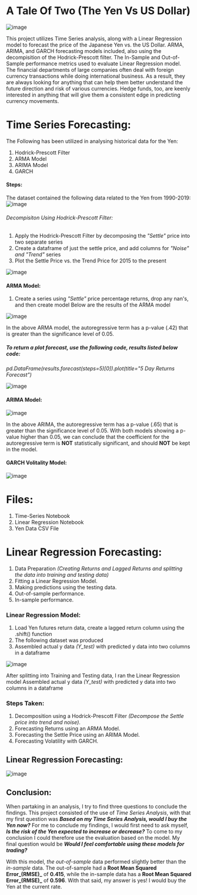# A Tale Of Two (The Yen Vs US Dollar)
![image](https://user-images.githubusercontent.com/80294571/130246876-09f679b8-c0e9-41d1-9c36-1e3a9a48e909.png)


This project utilizes Time Series analysis, along with a Linear Regression model to forecast the price of the Japanese Yen vs. the US Dollar. ARMA, ARIMA, and GARCH forecasting models included, also using the decompisition of the Hodrick-Prescott filter. The In-Sample and Out-of-Sample performance metrics used to evaluate Linear Regression model.
The financial departments of large companies often deal with foreign currency transactions while doing international business. As a result, they are always looking for anything that can help them better understand the future direction and risk of various currencies. Hedge funds, too, are keenly interested in anything that will give them a consistent edge in predicting currency movements. 

# Time Series Forecasting:
The Following has been utilized in analysing historical data for the Yen:
1) Hodrick-Prescott Filter
2) ARMA Model
3) ARIMA Model
4) GARCH

#### Steps:
The dataset contained the following data related to the Yen from 1990-2019:
![image](https://user-images.githubusercontent.com/80294571/130248857-42af45c3-c0ef-4bff-977e-0caa85346664.png)

###### Decompisiton Using Hodrick-Prescott Filter:
1.  Apply the Hodrick-Prescott Filter by decomposing the *"Settle"* price into two separate series
2.  Create a dataframe of just the settle price, and add columns for *"Noise" and "Trend"* series
3.  Plot the Settle Price vs. the Trend Price for 2015 to the present

![image](https://user-images.githubusercontent.com/80294571/130249721-4f17bea1-1c8d-432d-af9a-b2cafb4c01bf.png)

#### ARMA Model:
1. Create a series using *"Settle"* price percentage returns, drop any nan's, and then create model
Below are the results of the ARMA model

![image](https://user-images.githubusercontent.com/80294571/130251115-912de563-cb65-480b-92dc-80a5c38cd241.png)

In the above ARMA model, the autoregressive term has a p-value (.42) that is greater than the significance level of 0.05. 

##### To return a plot forecast, use the following code, results listed below code:

*pd.DataFrame(results.forecast(steps=5)[0]).plot(title="5 Day Returns Forecast")*

![image](https://user-images.githubusercontent.com/80294571/130251669-30c21335-8ab6-45e7-9e8b-f07c524985f6.png)

#### ARIMA Model:

![image](https://user-images.githubusercontent.com/80294571/130252489-68bf2489-8248-47e4-8a18-63fb7fbd9141.png)

In the above ARIMA, the autoregressive term has a p-value (.65) that is greater than the significance level of 0.05. With both models showing a p-value higher than 0.05, we can conclude that the coefficient for the autoregressive term is **NOT** statistically significant, and should **NOT** be kept in the model.

#### GARCH Volitality Model:

![image](https://user-images.githubusercontent.com/80294571/130253326-92e6ce3e-d183-424a-a156-fc905658565a.png)


# Files:
1) Time-Series Notebook
2) Linear Regression Notebook
3) Yen Data CSV File

# Linear Regression Forecasting:
1) Data Preparation *(Creating Returns and Lagged Returns and splitting the data into training and testing data)*
2) Fitting a Linear Regression Model.
3) Making predictions using the testing data.
4) Out-of-sample performance.
5) In-sample performance.

### Linear Regression Model:
1. Load Yen futures return data, create a lagged return column using the .shift() function
2. The following dataset was produced
3. Assembled actual y data *(Y_test)* with predicted y data into two columns in a dataframe


![image](https://user-images.githubusercontent.com/80294571/130254123-0ab53017-64b4-45b2-9811-324484b97e06.png)

After splitting into Training and Testing data, I ran the Linear Regression model
Assembled actual y data *(Y_test)* with predicted y data into two columns in a dataframe


### Steps Taken:
1) Decomposition using a Hodrick-Prescott Filter *(Decompose the Settle price into trend and noise)*.
2) Forecasting Returns using an ARMA Model.
3) Forecasting the Settle Price using an ARIMA Model.
4) Forecasting Volatility with GARCH.

## Linear Regression Forecasting:
![image](https://user-images.githubusercontent.com/80294571/127751009-6bc924c5-dd76-4420-b5cc-cd17c1010a6c.png)



## Conclusion:
When partaking in an analysis, I try to find three questions to conclude the findings. This project consisted of the use of *Time Series Analysis*,  with that my first question was ***Based on my _Time Series Analysis_, would I buy the Yen now?*** For me to conclude my findings, I would first need to ask myself, ***Is the risk of the Yen expected to increase or decrease?***  To come to my conclusion I could therefore use the evaluation based on the model. My final question would be ***Would I feel comfortable using these models for trading?*** 

With this model, *the out-of-sample* data performed slightly better than the *in-sample* data. The out-of-sample had a **Root Mean Squared Error_(RMSE)_** of **0.415**, while the in-sample data has a **Root Mean Squared Error_(RMSE)_** of **0.596**. With that said, my answer is yes! I would buy the Yen at the current rate. 

